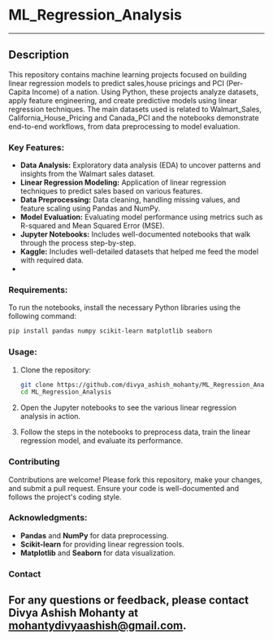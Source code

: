 # ML_Regression_Analysis
---
## Description
This repository contains machine learning projects focused on building linear regression models to predict sales,house pricings and PCI (Per-Capita Income) of a nation. Using Python, these projects analyze datasets, apply feature engineering, and create predictive models using linear regression techniques. The main datasets used is related to Walmart_Sales, California_House_Pricing and Canada_PCI and the notebooks demonstrate end-to-end workflows, from data preprocessing to model evaluation.

### Key Features:
- **Data Analysis:** Exploratory data analysis (EDA) to uncover patterns and insights from the Walmart sales dataset.
- **Linear Regression Modeling:** Application of linear regression techniques to predict sales based on various features.
- **Data Preprocessing:** Data cleaning, handling missing values, and feature scaling using Pandas and NumPy.
- **Model Evaluation:** Evaluating model performance using metrics such as R-squared and Mean Squared Error (MSE).
- **Jupyter Notebooks:** Includes well-documented notebooks that walk through the process step-by-step.
- **Kaggle:** Includes well-detailed datasets that helped me feed the model with required data.
- 
### Requirements:
To run the notebooks, install the necessary Python libraries using the following command:
```bash
pip install pandas numpy scikit-learn matplotlib seaborn
```

### Usage:
1. Clone the repository:
   ```bash
   git clone https://github.com/divya_ashish_mohanty/ML_Regression_Analysis.git
   cd ML_Regression_Analysis
   ```

2. Open the Jupyter notebooks to see the various linear regression analysis in action.

3. Follow the steps in the notebooks to preprocess data, train the linear regression model, and evaluate its performance.

### Contributing
Contributions are welcome! Please fork this repository, make your changes, and submit a pull request. Ensure your code is well-documented and follows the project's coding style.

### Acknowledgments:
- **Pandas** and **NumPy** for data preprocessing.
- **Scikit-learn** for providing linear regression tools.
- **Matplotlib** and **Seaborn** for data visualization.

### Contact
For any questions or feedback, please contact Divya Ashish Mohanty at mohantydivyaashish@gmail.com.
---
